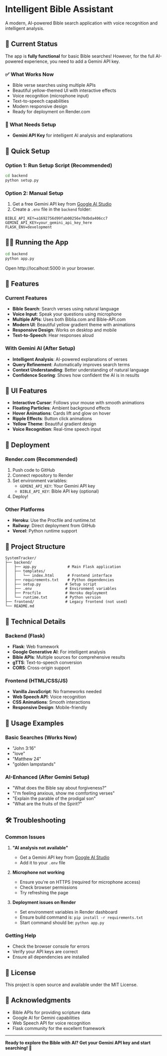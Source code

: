 # Intelligent Bible Assistant

A modern, AI-powered Bible search application with voice recognition and intelligent analysis.

## 🚀 Current Status

The app is **fully functional** for basic Bible searches! However, for the full AI-powered experience, you need to add a Gemini API key.

### ✅ What Works Now
- Bible verse searches using multiple APIs
- Beautiful yellow-themed UI with interactive effects
- Voice recognition (microphone input)
- Text-to-speech capabilities
- Modern responsive design
- Ready for deployment on Render.com

### 🔧 What Needs Setup
- **Gemini API Key** for intelligent AI analysis and explanations

## 🎯 Quick Setup

### Option 1: Run Setup Script (Recommended)
```bash
cd backend
python setup.py
```

### Option 2: Manual Setup
1. Get a free Gemini API key from [Google AI Studio](https://makersuite.google.com/app/apikey)
2. Create a `.env` file in the `backend` folder:
```env
BIBLE_API_KEY=a1692756d99fab00256e70dbda406cc7
GEMINI_API_KEY=your_gemini_api_key_here
FLASK_ENV=development
```

## 🏃‍♂️ Running the App

```bash
cd backend
python app.py
```

Open http://localhost:5000 in your browser.

## 🌟 Features

### Current Features
- **Bible Search**: Search verses using natural language
- **Voice Input**: Speak your questions using microphone
- **Multiple APIs**: Uses both Biblia.com and Bible-API.com
- **Modern UI**: Beautiful yellow gradient theme with animations
- **Responsive Design**: Works on desktop and mobile
- **Text-to-Speech**: Hear responses aloud

### With Gemini AI (After Setup)
- **Intelligent Analysis**: AI-powered explanations of verses
- **Query Refinement**: Automatically improves search terms
- **Context Understanding**: Better understanding of natural language
- **Confidence Scoring**: Shows how confident the AI is in results

## 🎨 UI Features

- **Interactive Cursor**: Follows your mouse with smooth animations
- **Floating Particles**: Ambient background effects
- **Hover Animations**: Cards lift and glow on hover
- **Ripple Effects**: Button click animations
- **Yellow Theme**: Beautiful gradient design
- **Voice Recognition**: Real-time speech input

## 🚀 Deployment

### Render.com (Recommended)
1. Push code to GitHub
2. Connect repository to Render
3. Set environment variables:
   - `GEMINI_API_KEY`: Your Gemini API key
   - `BIBLE_API_KEY`: Bible API key (optional)
4. Deploy!

### Other Platforms
- **Heroku**: Use the Procfile and runtime.txt
- **Railway**: Direct deployment from GitHub
- **Vercel**: Python runtime support

## 📁 Project Structure

```
SystemTracker/
├── backend/
│   ├── app.py              # Main Flask application
│   ├── templates/
│   │   └── index.html      # Frontend interface
│   ├── requirements.txt    # Python dependencies
│   ├── setup.py           # Setup script
│   ├── .env               # Environment variables
│   ├── Procfile           # Heroku deployment
│   └── runtime.txt        # Python version
├── frontend/              # Legacy frontend (not used)
└── README.md
```

## 🔧 Technical Details

### Backend (Flask)
- **Flask**: Web framework
- **Google Generative AI**: For intelligent analysis
- **Bible APIs**: Multiple sources for comprehensive results
- **gTTS**: Text-to-speech conversion
- **CORS**: Cross-origin support

### Frontend (HTML/CSS/JS)
- **Vanilla JavaScript**: No frameworks needed
- **Web Speech API**: Voice recognition
- **CSS Animations**: Smooth interactions
- **Responsive Design**: Mobile-friendly

## 🎯 Usage Examples

### Basic Searches (Works Now)
- "John 3:16"
- "love"
- "Matthew 24"
- "golden lampstands"

### AI-Enhanced (After Gemini Setup)
- "What does the Bible say about forgiveness?"
- "I'm feeling anxious, show me comforting verses"
- "Explain the parable of the prodigal son"
- "What are the fruits of the Spirit?"

## 🛠️ Troubleshooting

### Common Issues

1. **"AI analysis not available"**
   - Get a Gemini API key from [Google AI Studio](https://makersuite.google.com/app/apikey)
   - Add it to your `.env` file

2. **Microphone not working**
   - Ensure you're on HTTPS (required for microphone access)
   - Check browser permissions
   - Try refreshing the page

3. **Deployment issues on Render**
   - Set environment variables in Render dashboard
   - Ensure build command is: `pip install -r requirements.txt`
   - Start command should be: `python app.py`

### Getting Help
- Check the browser console for errors
- Verify your API keys are correct
- Ensure all dependencies are installed

## 📝 License

This project is open source and available under the MIT License.

## 🙏 Acknowledgments

- Bible APIs for providing scripture data
- Google AI for Gemini capabilities
- Web Speech API for voice recognition
- Flask community for the excellent framework

---

**Ready to explore the Bible with AI? Get your Gemini API key and start searching! 🚀**